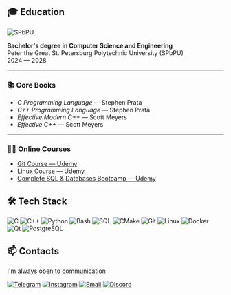## 🎓 Education

![SPbPU](https://img.shields.io/badge/Saint%20Petersburg%20Polytechnic%20University-2E8B57?style=for-the-badge&logo=graduation-cap&logoColor=white)

**Bachelor's degree in Computer Science and Engineering**  
Peter the Great St. Petersburg Polytechnic University (SPbPU)  
2024 — 2028

---

### 📚 Core Books

- *C Programming Language* — Stephen Prata  
- *C++ Programming Language* — Stephen Prata  
- *Effective Modern C++* — Scott Meyers  
- *Effective C++* — Scott Meyers

---

### 🧑‍💻 Online Courses

- [Git Course — Udemy](https://www.udemy.com/share/10988m3@3dfhcESXK98xO6FKODHT6v9nz6QUG-szV-QehA18ia_sqIxCCYT0LrRVwrUGKMk7wg==/)
- [Linux Course — Udemy](https://www.udemy.com/share/10biHe3@uIM8_0SUYSvjyDd0elFmXpDlh6D0scdgANcmUrbGixMqGmYCXXahxW3AHcMedkdpGQ==/)
- [Complete SQL & Databases Bootcamp — Udemy](https://www.udemy.com/share/103yRm3@3YzmTGO5b0EdGliCPSFXpfE5O4Z0fEXU3Z6FpuFipso_sts8r9XDoGaHkOd6o7o_DQ==/)

## 🛠️ Tech Stack

![C](https://img.shields.io/badge/C-555555?style=for-the-badge&logo=c&logoColor=white)
![C++](https://img.shields.io/badge/C++-00599C?style=for-the-badge&logo=c%2B%2B&logoColor=white)
![Python](https://img.shields.io/badge/Python-3776AB?style=for-the-badge&logo=python&logoColor=white)
![Bash](https://img.shields.io/badge/Bash-4EAA25?style=for-the-badge&logo=gnu-bash&logoColor=white)
![SQL](https://img.shields.io/badge/SQL-4479A1?style=for-the-badge&logo=postgresql&logoColor=white)
![CMake](https://img.shields.io/badge/CMake-064F8C?style=for-the-badge&logo=cmake&logoColor=white)
![Git](https://img.shields.io/badge/Git-F05032?style=for-the-badge&logo=git&logoColor=white)
![Linux](https://img.shields.io/badge/Linux-FCC624?style=for-the-badge&logo=linux&logoColor=black)
![Docker](https://img.shields.io/badge/Docker-2496ED?style=for-the-badge&logo=docker&logoColor=white)
![Qt](https://img.shields.io/badge/Qt-41CD52?style=for-the-badge&logo=qt&logoColor=white)
![PostgreSQL](https://img.shields.io/badge/PostgreSQL-336791?style=for-the-badge&logo=postgresql&logoColor=white)

## 📫 Contacts

I'm always open to communication

[![Telegram](https://img.shields.io/badge/Telegram-2CA5E0?style=for-the-badge&logo=telegram&logoColor=white)](https://t.me/solarmoon666)
[![Instagram](https://img.shields.io/badge/Instagram-E4405F?style=for-the-badge&logo=instagram&logoColor=white)](https://instagram.com/solarmoon666_)
[![Email](https://img.shields.io/badge/Email-D14836?style=for-the-badge&logo=gmail&logoColor=white)](mailto:nuryarmukhamedov@mail.ru)
[![Discord](https://img.shields.io/badge/Discord-5865F2?style=for-the-badge&logo=discord&logoColor=white)]()



